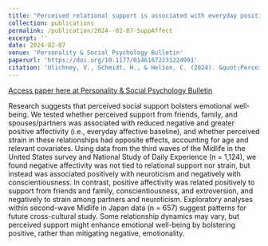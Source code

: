 ```yaml
---
title: "Perceived relational support is associated with everyday positive, but not negative, affectivity in a U.S. sample."
collection: publications
permalink: /publication/2024--02-07-SuppAffect
excerpt: ''
date: 2024-02-07
venue: 'Personality & Social Psychology Bulletin'
paperurl: 'https://doi.org/10.1177/01461672231224991'
citation: 'Ulichney, V., Schmidt, H., & Helion, C. (2024). &quot;Perceived relational support is associated with everyday positive, but not negative, affectivity in a U.S. sample.&quot; <i>Personality & Social Psychology Bulletin, 51(9), 1606-1630. </i>. https://doi.org/10.1177/01461672231224991 (Original work published 2025)'
---
```


[Access paper here at Personality & Social Psychology Bulletin](https://doi.org/10.1177/01461672231224991)

Research suggests that perceived social support bolsters emotional well-being. We tested whether perceived support from friends, family, and spouses/partners was associated with reduced negative and greater positive affectivity (i.e., everyday affective baseline), and whether perceived strain in these relationships had opposite effects, accounting for age and relevant covariates. Using data from the third waves of the Midlife in the United States survey and National Study of Daily Experience (n = 1,124), we found negative affectivity was not tied to relational support nor strain, but instead was associated positively with neuroticism and negatively with conscientiousness. In contrast, positive affectivity was related positively to support from friends and family, conscientiousness, and extroversion, and negatively to strain among partners and neuroticism. Exploratory analyses within second-wave Midlife in Japan data (n = 657) suggest patterns for future cross-cultural study. Some relationship dynamics may vary, but perceived support might enhance emotional well-being by bolstering positive, rather than mitigating negative, emotionality.
